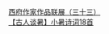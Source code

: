   
[西府作家作品联展（三十三）](http://www.dianyue.me/archives/287/r20uqdgafk6dqc2g/)  
[【古人谈暑】小暑诗词18首](http://www.dianyue.me/archives/162/d7c33nc1d3wmwjbn/)